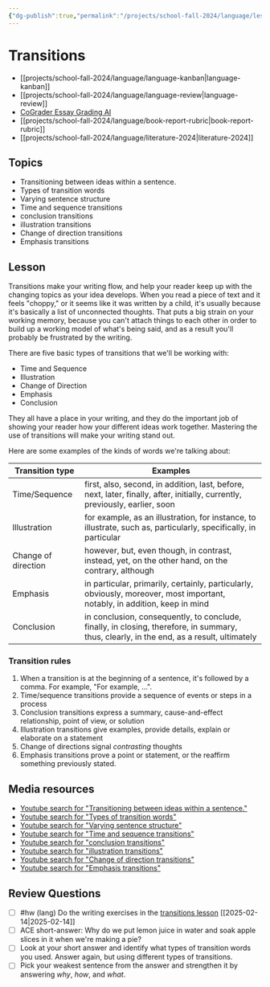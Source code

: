 ```yaml
---
{"dg-publish":true,"permalink":"/projects/school-fall-2024/language/lessons/transitions/"}
---
```



#  Transitions

- [[projects/school-fall-2024/language/language-kanban\|language-kanban]]
- [[projects/school-fall-2024/language/language-review\|language-review]]
- [CoGrader Essay Grading AI](https://v2.cograder.com/app)
- [[projects/school-fall-2024/language/book-report-rubric\|book-report-rubric]]
- [[projects/school-fall-2024/language/literature-2024\|literature-2024]]


## Topics


- Transitioning between ideas within a sentence.
- Types of transition words
- Varying sentence structure
- Time and sequence transitions
- conclusion transitions
- illustration transitions
- Change of direction transitions
- Emphasis transitions


## Lesson

Transitions make your writing flow, and help your reader keep up with the changing topics as your idea develops. When you read a piece of text and it feels "choppy," or it seems like it was written by a child, it's usually because it's basically a list of unconnected thoughts. That puts a big strain on your working memory, because you can't attach things to each other in order to build up a working model of what's being said, and as a result you'll probably be frustrated by the writing.

There are five basic types of transitions that we'll be working with:
- Time and Sequence
- Illustration
- Change of Direction
- Emphasis
- Conclusion

They all have a place in your writing, and they do the important job of showing your reader how your different ideas work together. Mastering the use of transitions will make your writing stand out.

Here are some examples of the kinds of words we're talking about:

| Transition type     | Examples                                                                                                                                 |
| ------------------- | ---------------------------------------------------------------------------------------------------------------------------------------- |
| Time/Sequence       | first, also, second, in addition, last, before, next, later, finally, after, initially, currently, previously, earlier, soon             |
| Illustration        | for example, as an illustration, for instance, to illustrate, such as, particularly, specifically, in particular                         |
| Change of direction | however, but, even though, in contrast, instead, yet, on the other hand, on the contrary, although                                       |
| Emphasis            | in particular, primarily, certainly, particularly, obviously, moreover, most important, notably, in addition, keep in mind               |
| Conclusion          | in conclusion, consequently, to conclude, finally, in closing, therefore, in summary, thus, clearly, in the end, as a result, ultimately |

### Transition rules

1. When a transition is at the beginning of a sentence, it's followed by a comma. For example, "For example, ...".
2. Time/sequence transitions provide a sequence of events or steps in a process
3. Conclusion transitions express a summary, cause-and-effect relationship, point of view, or solution
4. Illustration transitions give examples, provide details, explain or elaborate on a statement
5. Change of directions signal *contrasting* thoughts
6. Emphasis transitions prove a point or statement, or the reaffirm something previously stated.

## Media resources

- [Youtube search for "Transitioning between ideas within a sentence."](https://www.youtube.com/results?search_query=Transitioning%20between%20ideas%20within%20a%20sentence.) 
- [Youtube search for "Types of transition words"](https://www.youtube.com/results?search_query=Types%20of%20transition%20words) 
- [Youtube search for "Varying sentence structure"](https://www.youtube.com/results?search_query=Varying%20sentence%20structure) 
- [Youtube search for "Time and sequence transitions"](https://www.youtube.com/results?search_query=Time%20and%20sequence%20transitions) 
- [Youtube search for "conclusion transitions"](https://www.youtube.com/results?search_query=conclusion%20transitions) 
- [Youtube search for "illustration transitions"](https://www.youtube.com/results?search_query=illustration%20transitions) 
- [Youtube search for "Change of direction transitions"](https://www.youtube.com/results?search_query=Change%20of%20direction%20transitions) 
- [Youtube search for "Emphasis transitions"](https://www.youtube.com/results?search_query=Emphasis%20transitions) 

## Review Questions 


- [ ] #hw (lang) Do the writing exercises in the [transitions lesson](https://school.ginosterous.com/projects/school-fall-2024/language/lessons/transitions) [[2025-02-14\|2025-02-14]]
- [ ] ACE short-answer: Why do we put lemon juice in water and soak apple slices in it when we're making a pie? 
- [ ] Look at your short answer and identify what types of transition words you used. Answer again, but using different types of transitions. 
- [ ] Pick your weakest sentence from the answer and strengthen it by answering *why*, *how*, and *what*. 
